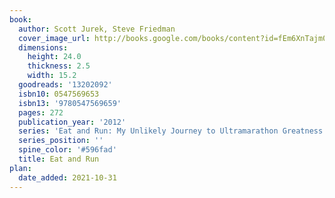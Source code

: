 ```yaml
---
book:
  author: Scott Jurek, Steve Friedman
  cover_image_url: http://books.google.com/books/content?id=fEm6XnTajm0C&printsec=frontcover&img=1&zoom=1&edge=curl&source=gbs_api
  dimensions:
    height: 24.0
    thickness: 2.5
    width: 15.2
  goodreads: '13202092'
  isbn10: 0547569653
  isbn13: '9780547569659'
  pages: 272
  publication_year: '2012'
  series: 'Eat and Run: My Unlikely Journey to Ultramarathon Greatness'
  series_position: ''
  spine_color: '#596fad'
  title: Eat and Run
plan:
  date_added: 2021-10-31
---
```

